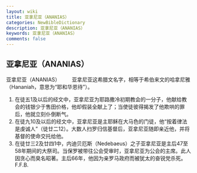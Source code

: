 ```yaml
---
layout: wiki
title: 亚拿尼亚（ANANIAS）
categories: NewBibleDictionary
description: 亚拿尼亚（ANANIAS）
keywords: 亚拿尼亚（ANANIAS）
comments: false
---
```


## 亚拿尼亚（ANANIAS）



亚拿尼亚（ANANIAS）
　　亚拿尼亚这希腊文名字，相等于希伯来文的哈拿尼雅（Hananiah，意思为“耶和华恩待”）。
1. 在徒五1及以后的经文中，亚拿尼亚为耶路撒冷初期教会的一分子，他献给教会的钱银少于售田价格，他却假装全献上了；当使徒彼得揭发了他欺哄的罪后，他就立刻仆倒断气。
2. 在徒九10及以后的经文中，亚拿尼亚是主耶稣在大马色的门徒，他“按着律法是虔诚人”（徒廿二12）。大数人扫罗归信基督后，亚拿尼亚随即亲近他，并将基督的使命交托给他。
3. 在徒廿三2及廿四1中，内迪贝厄斯（Nedebaeus）之子亚拿尼亚是主后47至58年期间的大祭司。当保罗被带往公会受审时，亚拿尼亚为公会的主席。此人因贪心而臭名昭著。主后66年，他因为亲罗马政府而被犹太的奋锐党杀死。
F.F.B.



